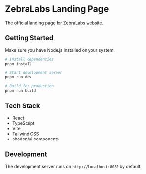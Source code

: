 # ZebraLabs Landing Page

The official landing page for ZebraLabs website.

## Getting Started

Make sure you have Node.js installed on your system.

```sh
# Install dependencies
pnpm install

# Start development server
pnpm run dev

# Build for production
pnpm run build
```

## Tech Stack

- React
- TypeScript
- Vite
- Tailwind CSS
- shadcn/ui components

## Development

The development server runs on `http://localhost:8080` by default.
